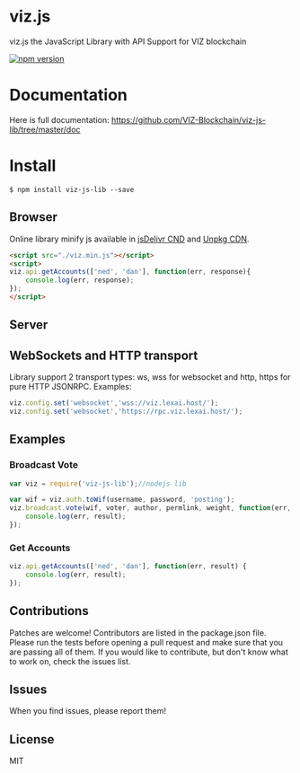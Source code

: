 # viz.js
viz.js the JavaScript Library with API Support for VIZ blockchain

[![npm version](https://badge.fury.io/js/viz-js-lib.svg)](https://badge.fury.io/js/viz-js-lib)

# Documentation

Here is full documentation:
https://github.com/VIZ-Blockchain/viz-js-lib/tree/master/doc

# Install
```
$ npm install viz-js-lib --save
```

## Browser
Online library minify js available in [jsDelivr CND](https://cdn.jsdelivr.net/npm/viz-js-lib@latest/dist/viz.min.js) and [Unpkg CDN](https://unpkg.com/viz-js-lib@latest/dist/viz.min.js).
```html
<script src="./viz.min.js"></script>
<script>
viz.api.getAccounts(['ned', 'dan'], function(err, response){
    console.log(err, response);
});
</script>
```

## Server

## WebSockets and HTTP transport
Library support 2 transport types: ws, wss for websocket and http, https for pure HTTP JSONRPC.
Examples:
```js
viz.config.set('websocket','wss://viz.lexai.host/');
viz.config.set('websocket','https://rpc.viz.lexai.host/');
```

## Examples
### Broadcast Vote
```js
var viz = require('viz-js-lib');//nodejs lib

var wif = viz.auth.toWif(username, password, 'posting');
viz.broadcast.vote(wif, voter, author, permlink, weight, function(err, result) {
	console.log(err, result);
});
```

### Get Accounts
```js
viz.api.getAccounts(['ned', 'dan'], function(err, result) {
	console.log(err, result);
});
```

## Contributions
Patches are welcome! Contributors are listed in the package.json file. Please run the tests before opening a pull request and make sure that you are passing all of them. If you would like to contribute, but don't know what to work on, check the issues list.

## Issues
When you find issues, please report them!

## License
MIT
